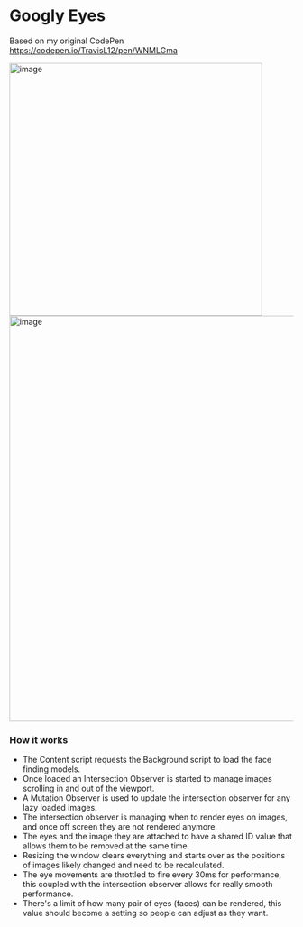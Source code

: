 # Googly Eyes

Based on my original CodePen https://codepen.io/TravisL12/pen/WNMLGma

<img width="448" alt="image" src="https://github.com/TravisL12/googly_eyes/assets/2141322/aac34a6b-133c-479a-84fd-95aaa903f169">

<img width="719" alt="image" src="https://github.com/TravisL12/googly_eyes/assets/2141322/6540bc9e-c1fa-43f3-8d09-6337735dcc3d">

### How it works

- The Content script requests the Background script to load the face finding models.
- Once loaded an Intersection Observer is started to manage images scrolling in and out of the viewport.
- A Mutation Observer is used to update the intersection observer for any lazy loaded images.
- The intersection observer is managing when to render eyes on images, and once off screen they are not rendered anymore.
- The eyes and the image they are attached to have a shared ID value that allows them to be removed at the same time.
- Resizing the window clears everything and starts over as the positions of images likely changed and need to be recalculated.
- The eye movements are throttled to fire every 30ms for performance, this coupled with the intersection observer allows for really smooth performance.
- There's a limit of how many pair of eyes (faces) can be rendered, this value should become a setting so people can adjust as they want.
